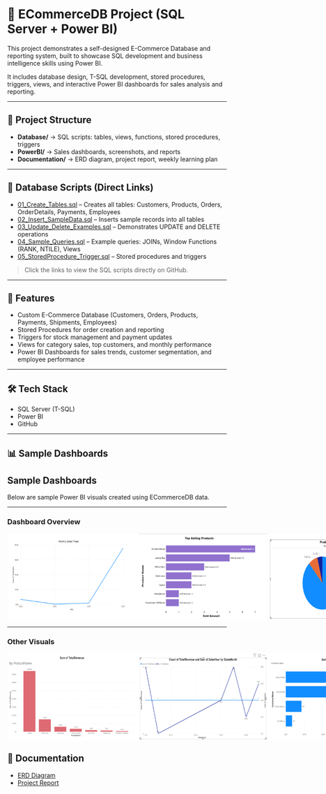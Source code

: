 # 🛒 ECommerceDB Project (SQL Server + Power BI)

This project demonstrates a self-designed E-Commerce Database and reporting system, built to showcase SQL development and business intelligence skills using Power BI.

It includes database design, T-SQL development, stored procedures, triggers, views, and interactive Power BI dashboards for sales analysis and reporting.

---

## 📂 Project Structure

- **Database/** → SQL scripts: tables, views, functions, stored procedures, triggers  
- **PowerBI/** → Sales dashboards, screenshots, and reports  
- **Documentation/** → ERD diagram, project report, weekly learning plan  

---

## 📂 Database Scripts (Direct Links)

- [01_Create_Tables.sql](Database/01_Create_Tables.sql) – Creates all tables: Customers, Products, Orders, OrderDetails, Payments, Employees  
- [02_Insert_SampleData.sql](Database/02_Insert_SampleData.sql) – Inserts sample records into all tables  
- [03_Update_Delete_Examples.sql](Database/03_Update_Delete_Examples.sql) – Demonstrates UPDATE and DELETE operations  
- [04_Sample_Queries.sql](Database/04_Sample_Queries.sql) – Example queries: JOINs, Window Functions (RANK, NTILE), Views  
- [05_StoredProcedure_Trigger.sql](Database/05_StoredProcedure_Trigger.sql) – Stored procedures and triggers  

> Click the links to view the SQL scripts directly on GitHub.

---

## 🔹 Features

- Custom E-Commerce Database (Customers, Orders, Products, Payments, Shipments, Employees)  
- Stored Procedures for order creation and reporting  
- Triggers for stock management and payment updates  
- Views for category sales, top customers, and monthly performance  
- Power BI Dashboards for sales trends, customer segmentation, and employee performance  

---

## 🛠️ Tech Stack

- SQL Server (T-SQL)  
- Power BI  
- GitHub  

---

## 📊 Sample Dashboards

## Sample Dashboards

Below are sample Power BI visuals created using ECommerceDB data.

---

### Dashboard Overview

<div style="display: flex; justify-content: space-between;">
  <img src="https://github.com/PinarBozyigit/ECommerceDB-Project/blob/main/PowerBI/screenshots/MonthlySalesTrend.png" width="300" height="200"/>
  <img src="https://github.com/PinarBozyigit/ECommerceDB-Project/blob/main/PowerBI/screenshots/TopSellingProducts.png" width="300" height="200"/>
  <img src="https://github.com/PinarBozyigit/ECommerceDB-Project/blob/main/PowerBI/screenshots/ProductPriceGroups.png" width="300" height="200"/>
</div>

---

### Other Visuals

<div style="display: flex; justify-content: space-between;">
  <img src="https://github.com/PinarBozyigit/ECommerceDB-Project/blob/main/PowerBI/screenshots/SumTotalAvenue.png" width="300" height="200"/>
  <img src="https://github.com/PinarBozyigit/ECommerceDB-Project/blob/main/PowerBI/screenshots/CountOfTotalRevenue.png" width="300" height="200"/>
  <img src="https://github.com/PinarBozyigit/ECommerceDB-Project/blob/main/PowerBI/screenshots/TopCustomersbyRevenue.png" width="300" height="200"/>
</div>


## 📄 Documentation
- [ERD Diagram](Documentation/ERD_Diagram.png)  
- [Project Report](Documentation/Project_Report.pdf)  






